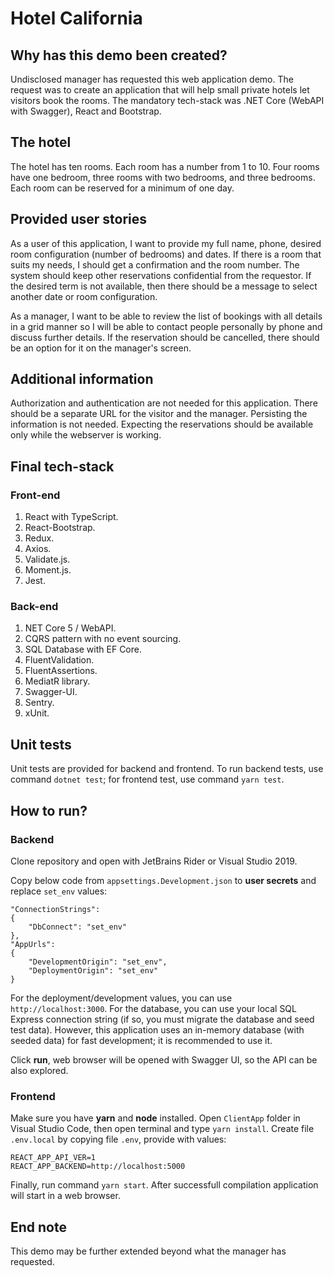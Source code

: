 # Hotel California

## Why has this demo been created?

Undisclosed manager has requested this web application demo. The request was to create an application that will help small private hotels let visitors book the rooms. The mandatory tech-stack was .NET Core (WebAPI with Swagger), React and Bootstrap.

## The hotel

The hotel has ten rooms. Each room has a number from 1 to 10. Four rooms have one bedroom, three rooms with two bedrooms, and three bedrooms. Each room can be reserved for a minimum of one day.

## Provided user stories

As a user of this application, I want to provide my full name, phone, desired room configuration (number of bedrooms) and dates. If there is a room that suits my needs, I should get a confirmation and the room number. The system should keep other reservations confidential from the requestor. If the desired term is not available, then there should be a message to select another date or room configuration.

As a manager, I want to be able to review the list of bookings with all details in a grid manner so I will be able to contact people personally by phone and discuss further details. If the reservation should be cancelled, there should be an option for it on the manager's screen.

## Additional information

Authorization and authentication are not needed for this application. There should be a separate URL for the visitor and the manager. Persisting the information is not needed. Expecting the reservations should be available only while the webserver is working.

## Final tech-stack

### Front-end

1. React with TypeScript.
1. React-Bootstrap.
1. Redux.
1. Axios.
1. Validate.js.
1. Moment.js.
1. Jest. 

### Back-end

1. NET Core 5 / WebAPI.
1. CQRS pattern with no event sourcing.
1. SQL Database with EF Core.
1. FluentValidation.
1. FluentAssertions.
1. MediatR library.
1. Swagger-UI.
1. Sentry.
1. xUnit.  

## Unit tests

Unit tests are provided for backend and frontend. To run backend tests, use command `dotnet test`; for frontend test, use command `yarn test`.

## How to run?

### Backend

Clone repository and open with JetBrains Rider or Visual Studio 2019. 

Copy below code from `appsettings.Development.json` to **user secrets** and replace `set_env` values:

```
"ConnectionStrings":
{
    "DbConnect": "set_env"
},
"AppUrls":
{
    "DevelopmentOrigin": "set_env",
    "DeploymentOrigin": "set_env"
}
```

For the deployment/development values, you can use `http://localhost:3000`. For the database, you can use your local SQL Express connection string (if so, you must migrate the database and seed test data). However, this application uses an in-memory database (with seeded data) for fast development; it is recommended to use it.

Click **run**, web browser will be opened with Swagger UI, so the API can be also explored.

### Frontend

Make sure you have **yarn** and **node** installed. Open `ClientApp` folder in Visual Studio Code, then open terminal and type `yarn install`. Create file `.env.local` by copying file `.env`, provide with values:

```
REACT_APP_API_VER=1
REACT_APP_BACKEND=http://localhost:5000
```

Finally, run command `yarn start`. After successfull compilation application will start in a web browser.

## End note

This demo may be further extended beyond what the manager has requested.
